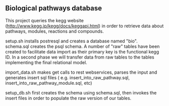 ## Biological pathways database

This project queries the kegg website (http://www.kegg.jp/kegg/docs/keggapi.html) in order to retrieve data about pathways, modules, reactions and compounds.

setup.sh installs postresql and creates a database named "bio".  
schema.sql creates the psql schema. A number of "raw" tables have been created to facilitate data import as their primary key is the functional kegg ID. In a second phase we will transfer data from raw tables to the tables implementing the final relational model.
  
import_data.sh makes get calls to rest webservices, parses the input and generates insert sql files ( e.g. insert_into_raw_pathway.sql, insert_into_raw_pathway_module.sql, etc)  

setup_db.sh first creates the schema using schema.sql, then invokes the insert files in order to populate the raw version of our tables.
